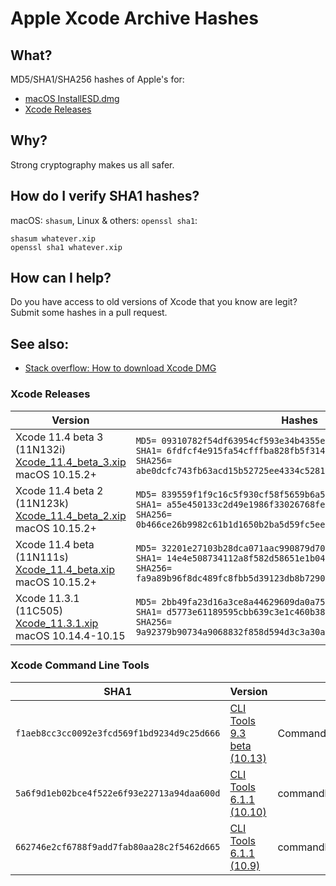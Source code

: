 # Apple Xcode Archive Hashes

## What?

MD5/SHA1/SHA256 hashes of Apple's for:

 * [macOS InstallESD.dmg](readme.md)
 * [Xcode Releases](xcode.md)

## Why?

Strong cryptography makes us all safer.

## How do I verify SHA1 hashes?

macOS: `shasum`, Linux & others: `openssl sha1`:

````
shasum whatever.xip
openssl sha1 whatever.xip
````

<!-- For SHA256: `shasum -a 256 whatever.xip` -->

## How can I help?

Do you have access to old versions of Xcode that you know are legit? Submit some hashes in a pull request.

## See also:

* [Stack overflow: How to download Xcode DMG](https://stackoverflow.com/questions/10335747/how-to-download-xcode-dmg-or-xip-file/10335943#10335943)

### Xcode Releases

| Version                           | Hashes                            |
| --------------------------------- | --------------------------------- |
| Xcode 11.4 beta 3 (11N132i)<br>[Xcode_11.4_beta_3.xip][11.4 beta 3]<br>macOS 10.15.2+ | `MD5= 09310782f54df63954cf593e34b4355e`<br>`SHA1= 6fdfcf4e915fa54cfffba828fb5f314caeb37b13`<br>`SHA256= abe0dcfc743fb63acd15b52725ee4334c5281caa46dfb890dc36b3817a026abc`
| Xcode 11.4 beta 2 (11N123k)<br>[Xcode_11.4_beta_2.xip][11.4 beta 2]<br>macOS 10.15.2+ | `MD5= 839559f1f9c16c5f930cf58f5659b6a5`<br>`SHA1= a55e450133c2d49e1986f33026768fe8dbb223aa`<br>`SHA256= 0b466ce26b9982c61b1d1650b2ba5d59fc5eed82bb9ccf15c8ce45ab7146848d`
| Xcode 11.4 beta (11N111s)<br>[Xcode_11.4_beta.xip][11.4 beta]<br>macOS 10.15.2+ | `MD5= 32201e27103b28dca071aac990879d70`<br>`SHA1= 14e4e508734112a8f582d58651e1b0459bc575ec`<br>`SHA256= fa9a89b96f8dc489fc8fbb5d39123db8b7290b41f57de88137d5a9783a5f710d`
| Xcode 11.3.1 (11C505)<br>[Xcode_11.3.1.xip][11.3.1]<br>macOS 10.14.4-10.15 | `MD5= 2bb49fa23d16a3ce8a44629609da0a75`<br>`SHA1= d5773e61189595cbb639c3e1c460b38d8c1e19ae`<br>`SHA256= 9a92379b90734a9068832f858d594d3c3a30a7ddc3bdb6da49c738aed9ad34b5`

[11.4 beta 3]: https://download.developer.apple.com/Developer_Tools/Xcode_11.4_beta_3/Xcode_11.4_beta_3.xip
[11.4 beta 2]: https://download.developer.apple.com/Developer_Tools/Xcode_11.4_beta_2/Xcode_11.4_beta_2.xip
[11.4 beta]: https://download.developer.apple.com/Developer_Tools/Xcode_11.4_beta/Xcode_11.4_beta.xip
[11.3.1]: https://download.developer.apple.com/Developer_Tools/Xcode_11.3.1/Xcode_11.3.1.xip
[11.3]: https://download.developer.apple.com/Developer_Tools/Xcode_11.3/Xcode_11.3.xip
[11.3 beta]: https://download.developer.apple.com/Developer_Tools/Xcode_11.3_beta/Xcode_11.3_beta.xip
[11.2.1]: https://download.developer.apple.com/Developer_Tools/Xcode_11.2.1/Xcode_11.2.1.xip
[11.2.1 GM Seed]: https://download.developer.apple.com/Developer_Tools/Xcode_11.2.1_GM_Seed/Xcode_11.2.1_GM_Seed.xip
[11.2]: https://download.developer.apple.com/Developer_Tools/Xcode_11.2/Xcode_11.2.xip
[11.2 beta 2]: https://download.developer.apple.com/Developer_Tools/Xcode_11.2_beta_2/Xcode_11.2_beta_2.xip
[11.2 beta]: https://download.developer.apple.com/Developer_Tools/Xcode_11.2_beta/Xcode_11.2_beta.xip
[11.1]: https://download.developer.apple.com/Developer_Tools/Xcode_11.1/Xcode_11.1.xip
[11.1 GM Seed]: https://download.developer.apple.com/Developer_Tools/Xcode_11.1_GM_Seed/Xcode_11.1_GM_Seed.xip
[11]: https://download.developer.apple.com/Developer_Tools/Xcode_11/Xcode_11.xip
[11 GM]: https://download.developer.apple.com/Developer_Tools/Xcode_11_GM_Seed/Xcode_11_GM_Seed.xip
[11 Beta 7]: https://download.developer.apple.com/Developer_Tools/Xcode_11_Beta_7/Xcode_11_Beta_7.xip
[11 Beta 6]: https://download.developer.apple.com/Developer_Tools/Xcode_11_Beta_6/Xcode_11_Beta_6.xip
[11 Beta 5]: https://download.developer.apple.com/Developer_Tools/Xcode_11_Beta_5/Xcode_11_Beta_5.xip
[11 Beta 4]: https://download.developer.apple.com/Developer_Tools/Xcode_11_Beta_4/Xcode_11_Beta_4.xip
[11 Beta 3]: https://download.developer.apple.com/Developer_Tools/Xcode_11_Beta_3/Xcode_11_Beta_3.xip
[11 Beta 2]: https://download.developer.apple.com/Developer_Tools/Xcode_11_Beta_2/Xcode_11_Beta_2.xip
[11 Beta]: https://download.developer.apple.com/WWDC_2019/Xcode_11_Beta/Xcode_11_Beta.xip
[10.3]: https://download.developer.apple.com/Developer_Tools/Xcode_10.3/Xcode_10.3.xip
[10.2.1]: https://download.developer.apple.com/Developer_Tools/Xcode_10.2.1/Xcode_10.2.1.xip
[10.2]: https://download.developer.apple.com/Developer_Tools/Xcode_10.2/Xcode_10.2.xip
[10.1]: https://download.developer.apple.com/Developer_Tools/Xcode_10.1/Xcode_10.1.xip
[10]: https://download.developer.apple.com/Developer_Tools/Xcode_10/Xcode_10.xip
[10 GM]: https://download.developer.apple.com/Developer_Tools/Xcode_10_GM_seed/Xcode_10_GM_seed.xip
[10 Beta 6]: https://download.developer.apple.com/Developer_Tools/Xcode_10_Beta_6/Xcode_10_Beta_6.xip
[10 Beta 5]: https://download.developer.apple.com/Developer_Tools/Xcode_10_beta_5/Xcode_10_beta_5.xip
[10 Beta 4]: https://download.developer.apple.com/Developer_Tools/Xcode_10_beta_4/Xcode_10_beta_4.xip
[10 Beta 3]: https://download.developer.apple.com/Developer_Tools/Xcode_10_beta_3/Xcode_10_beta_3.xip
[10 Beta 2]: https://download.developer.apple.com/Developer_Tools/Xcode_10_Beta_2/Xcode_10_Beta_2.xip
[10 Beta]: https://download.developer.apple.com/Developer_Tools/Xcode_10_Beta/Xcode_10_Beta.xip
[9.4.1]: https://download.developer.apple.com/Developer_Tools/Xcode_9.4.1/Xcode_9.4.1.xip
[9.4]: https://download.developer.apple.com/Developer_Tools/Xcode_9.4/Xcode_9.4.xip
[9.3.1]: https://download.developer.apple.com/Developer_Tools/Xcode_9.3.1/Xcode_9.3.1.xip
[9.3]: https://download.developer.apple.com/Developer_Tools/Xcode_9.3/Xcode_9.3.xip
[9.2]: https://download.developer.apple.com/Developer_Tools/Xcode_9.2/Xcode_9.2.xip
[9.1]: https://download.developer.apple.com/Developer_Tools/Xcode_9.1/Xcode_9.1.xip
[9.1b1]: https://download.developer.apple.com/Developer_Tools/Xcode_9.1_beta/Xcode_9.1_beta.xip
[9.0.1]: https://download.developer.apple.com/Developer_Tools/Xcode_9.0.1/Xcode_9.0.1.xip
[9]: https://download.developer.apple.com/Developer_Tools/Xcode_9/Xcode_9.xip
[9b6]: https://download.developer.apple.com/Developer_Tools/Xcode_9_beta_6/Xcode_9_beta_6.xip
[9b5]: https://download.developer.apple.com/Developer_Tools/Xcode_9_beta_5/Xcode_9_beta_5.xip
[9b4]: http://adcdownload.apple.com/Developer_Tools/Xcode_9_beta_4/Xcode_9_beta_4.xip
[9b3]: http://adcdownload.apple.com/Developer_Tools/Xcode_9_beta_3/Xcode_9_beta_3.xip
[9b2]: http://adcdownload.apple.com/Developer_Tools/Xcode_9_beta_2/Xcode_9_beta_2.xip
[9b1]: http://adcdownload.apple.com/WWDC_2017/Xcode_9_beta/Xcode_9_beta.xip
[8.3.3]: http://adcdownload.apple.com/Developer_Tools/Xcode_8.3.3/Xcode8.3.3.xip
[8.3.2]: http://adcdownload.apple.com/Developer_Tools/Xcode_8.3.2/Xcode8.3.2.xip
[8.3.1]: https://developer.apple.com/devcenter/download.action?path=/Developer_Tools/Xcode_8.3.1/Xcode_8.3.1.xip
[8.3]: https://developer.apple.com/devcenter/download.action?path=/Developer_Tools/Xcode_8.3/Xcode_8.3.xip
[8.2.1]: https://developer.apple.com/devcenter/download.action?path=/Developer_Tools/Xcode_8.2.1/Xcode_8.2.1.xip
[8.2]: https://developer.apple.com/devcenter/download.action?path=/Developer_Tools/Xcode_8.2/Xcode_8.2.xip
[8.1]: https://developer.apple.com/devcenter/download.action?path=/Developer_Tools/Xcode_8.1/Xcode_8.1.xip
[8]: https://developer.apple.com/devcenter/download.action?path=/Developer_Tools/Xcode_8/Xcode_8.xip
[7.3.1]: https://developer.apple.com/devcenter/download.action?path=/Developer_Tools/Xcode_7.3.1/Xcode_7.3.1.dmg
[7.3]: https://developer.apple.com/devcenter/download.action?path=/Developer_Tools/Xcode_7.3/Xcode_7.3.dmg
[7.2.1]: https://developer.apple.com/devcenter/download.action?path=/Developer_Tools/Xcode_7.2.1/Xcode_7.2.1.dmg
[7.2]: https://developer.apple.com/devcenter/download.action?path=/Developer_Tools/Xcode_7.2/Xcode_7.2.dmg
[7.1.1]: https://developer.apple.com/devcenter/download.action?path=/Developer_Tools/Xcode_7.1.1/Xcode_7.1.1.dmg
[7.1]: https://developer.apple.com/devcenter/download.action?path=/Developer_Tools/Xcode_7.1/Xcode_7.1.dmg
[7.0.1]: https://developer.apple.com/devcenter/download.action?path=/Developer_Tools/Xcode_7.0.1/Xcode_7.0.1.dmg
[7]: https://developer.apple.com/devcenter/download.action?path=/Developer_Tools/Xcode_7/Xcode_7.dmg
[6.4]: https://developer.apple.com/devcenter/download.action?path=/Developer_Tools/Xcode_6.4/Xcode_6.4.dmg
[6.3.2]: https://developer.apple.com/devcenter/download.action?path=/Developer_Tools/Xcode_6.3.2/Xcode_6.3.2.dmg
[6.3.1]: https://developer.apple.com/devcenter/download.action?path=/Developer_Tools/Xcode_6.3.1/Xcode_6.3.1.dmg
[6.3]: https://developer.apple.com/devcenter/download.action?path=/Developer_Tools/Xcode_6.3/Xcode_6.3.dmg
[6.2]: https://developer.apple.com/devcenter/download.action?path=/Developer_Tools/Xcode_6.2/Xcode_6.2.dmg
[6.1.1]: https://developer.apple.com/devcenter/download.action?path=/Developer_Tools/xcode_6.1.1/xcode_6.1.1.dmg
[6.1]: https://developer.apple.com/devcenter/download.action?path=/Developer_Tools/xcode_6.1/56841_xcode_6.1.dmg
[6.0.1]: https://developer.apple.com/devcenter/download.action?path=/Developer_Tools/xcode_6.0.1/xcode_6.0.1.dmg
[5.1.1]: https://developer.apple.com/devcenter/download.action?path=/Developer_Tools/xcode_5.1.1/xcode_5.1.1.dmg
[5.0.2]: https://developer.apple.com/devcenter/download.action?path=/Developer_Tools/xcode_5.0.2/xcode_5.0.2.dmg
[4.6.3]: https://developer.apple.com/devcenter/download.action?path=/Developer_Tools/xcode_4.6.3/xcode4630916281a.dmg
[4.6]: https://developer.apple.com/devcenter/download.action?path=/Developer_Tools/xcode_4.6/xcode460417218a.dmg
[4.5.2]: https://developer.apple.com/devcenter/download.action?path=/Developer_Tools/xcode_4.5.2/xcode4520418508a.dmg
[4.4.1]: https://developer.apple.com/devcenter/download.action?path=/Developer_Tools/xcode_4.4.1/xcode_4.4.1_6938145.dmg
[4.3.2]: https://developer.apple.com/devcenter/download.action?path=/Developer_Tools/xcode_4.3.2/xcode_432_lion.dmg
[4.2]: https://developer.apple.com/devcenter/download.action?path=/Developer_Tools/xcode_4.2_for_lion_21264/installxcode_42_lion.dmg
[4.1]: https://developer.apple.com/devcenter/download.action?path=/Developer_Tools/xcode_4.1_for_lion_21263/installxcode_41_lion.dmg
[4.0.2]: https://developer.apple.com/devcenter/download.action?path=/Developer_Tools/xcode_4.0.2_and_ios_sdk_4.3/xcode_4.0.2_and_ios_sdk_4.3.dmg
[3.2.6]: https://developer.apple.com/devcenter/download.action?path=/Developer_Tools/xcode_3.2.6_and_ios_sdk_4.3__final/xcode_3.2.6_and_ios_sdk_4.3.dmg
[3.1.4]: https://developer.apple.com/devcenter/download.action?path=/Developer_Tools/xcode_3.1.4_developer_tools/xcode314_2809_developerdvd.dmg
[3.0]: https://developer.apple.com/devcenter/download.action?path=/Developer_Tools/xcode_3.0/xcode_3.0.dmg
[2.5]: https://developer.apple.com/devcenter/download.action?path=/Developer_Tools/xcode_2.5_developer_tools/xcode25_8m2558_developerdvd.dmg
[2.4.1]: https://developer.apple.com/devcenter/download.action?path=/Developer_Tools/xcode_2.4.1/xcode_2.4.1_8m1910_6936315.dmg
[2.4]: https://developer.apple.com/devcenter/download.action?path=/Developer_Tools/xcode_2.4/xcode_2.4_8k1079_6936199.dmg
[2.3]: https://developer.apple.com/devcenter/download.action?path=/Developer_Tools/xcode_2.3/xcode_2.3_8m1780_oz693620813.dmg
[2.2.1]: https://developer.apple.com/devcenter/download.action?path=/Developer_Tools/xcode_tools_2.2.1/xcode_2.2.1_8g1165_018213632.dmg
[1.5]: https://developer.apple.com/devcenter/download.action?path=/Developer_Tools/xcode_v1.5/xcode_tools_1.5_cd.dmg.bin
[1.0]: https://developer.apple.com/devcenter/download.action?path=/Mac_OS_X/Mac_OS_X_10.3_Build_7B85/7B85_Xcode_CD.dmg

### Xcode Command Line Tools

| SHA1 | Version | Filename |
| ------- | ---- | -------- |
| `f1aeb8cc3cc0092e3fcd569f1bd9234d9c25d666` | [CLI Tools 9.3 beta (10.13)][cli-9.3b1-10.13] | Command_Line_Tools_macOS_10.13_for_Xcode_9.3_beta.dmg <!-- c0a24e883086bf47c8211f10e80803585f99cbb42074f378e602071ab39011c2 -->
| `5a6f9d1eb02bce4f522e6f93e22713a94daa600d` | [CLI Tools 6.1.1 (10.10)][cli-6.1.1-10.10] | commandlinetoolsosx10.10forxcode6.1.1.dmg
| `662746e2cf6788f9add7fab80aa28c2f5462d665` | [CLI Tools 6.1.1 (10.9)][cli-6.1.1-10.9] | commandlinetoolsosx10.9forxcode6.1.1.dmg

 [cli-6.1.1-10.9]: https://developer.apple.com/devcenter/download.action?path=/Developer_Tools/command_line_tools_os_x_10.9_for_xcode__xcode_6.1.1/commandlinetoolsosx10.9forxcode6.1.1.dmg
 [cli-6.1.1-10.10]: https://developer.apple.com/devcenter/download.action?path=/Developer_Tools/command_line_tools_os_x_10.10_for_xcode__xcode_6.1.1/commandlinetoolsosx10.10forxcode6.1.1.dmg
 [cli-9.3b1-10.13]: https://download.developer.apple.com/Developer_Tools/Command_Line_Tools_macOS_10.13_for_Xcode_9.3/Command_Line_Tools_macOS_10.13_for_Xcode_9.3_beta.dmg
